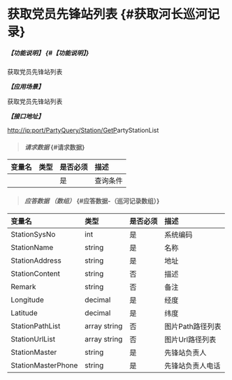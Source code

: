 # 获取党员先锋站列表 {#获取河长巡河记录}

##### _【功能说明】_ {#【功能说明】}

获取党员先锋站列表

_**【应用场景】**_

获取党员先锋站列表

_**【接口地址】**_

[http://ip:port/PartyQuery/Station/GetP](http://ip:port/HMQuery/PatrolRiver/GetPatrolRivers)artyStationList

> #### _请求数据_ {#请求数据}

| 变量名 | 类型 | 是否必须 | 描述 |
| :--- | :--- | :--- | :--- |
|  |  | 是 | 查询条件 |

> #### _应答数据 （数组）_ {#应答数据-（巡河记录数组）}

| 变量名 | 类型 | 是否必须 | 描述 |
| :--- | :--- | :--- | :--- |
| StationSysNo | int | 是 | 系统编码 |
| StationName | string | 是 | 名称 |
| StationAddress | string | 是 | 地址 |
| StationContent | string | 否 | 描述 |
| Remark | string | 否 | 备注 |
| Longitude | decimal | 是 | 经度 |
| Latitude | decimal | 是 | 纬度 |
| StationPathList | array string | 否 | 图片Path路径列表 |
| StationUrlList | array string | 否 | 图片Url路径列表 |
| StationMaster| string | 是 | 先锋站负责人 |
| StationMasterPhone| string | 是 | 先锋站负责人电话 |




